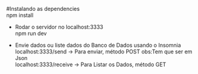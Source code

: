 #Instalando as dependencies<br>
npm install<br>

- Rodar o servidor no  localhost:3333 <br>
npm run dev<br>

- Envie dados ou liste dados do Banco de Dados usando o Insomnia <br>
localhost:3333/send    -> Para enviar, método POST  obs:Tem que ser em  Json <br>
localhost:3333/receive -> Para Listar os Dados, método GET<br>

